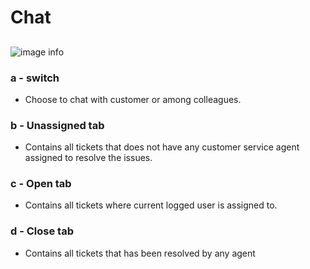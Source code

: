 # Chat
##
![image info](../../static/img/chats_img/chat2.jpg)

### a - switch 
+ Choose  to chat with customer or among colleagues.

### b - Unassigned tab
+ Contains all tickets that does not have any customer service agent assigned to resolve the issues.

### c - Open tab
+ Contains all tickets where current logged user is assigned to.

### d - Close tab
+ Contains all tickets that has been resolved by any agent 
